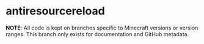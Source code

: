 # antiresourcereload

**NOTE**: All code is kept on branches specific to Minecraft versions or version ranges.
This branch only exists for documentation and GitHub metadata.

